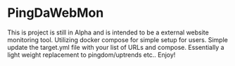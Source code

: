 # PingDaWebMon
This is project is still in Alpha and is intended to be a external website monitoring tool. Utilizing docker compose for simple setup for users. Simple update the target.yml file with your list of URLs and compose. Essentially a light weight replacement to pingdom/uptrends etc.. Enjoy!
